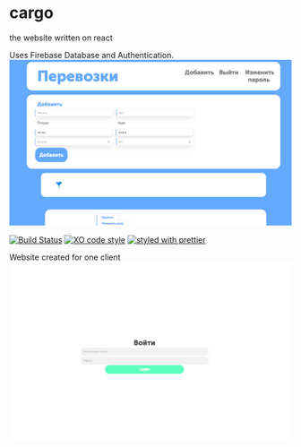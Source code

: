 # cargo
the website written on react

Uses Firebase Database and Authentication.
![](https://github.com/ElzhanErkebulan/cargo/blob/master/Снимок%20экрана%202018-09-24%20в%2022.28.23.png)

[![Build Status](https://travis-ci.org/bukinoshita/taskr.svg)](https://travis-ci.org/bukinoshita/taskr)
[![XO code style](https://img.shields.io/badge/code_style-XO-5ed9c7.svg)](https://github.com/sindresorhus/xo)
[![styled with prettier](https://img.shields.io/badge/styled_with-prettier-ff69b4.svg)](https://github.com/prettier/prettier)

Website created for one client
![](https://github.com/ElzhanErkebulan/cargo/blob/master/Снимок%20экрана%202018-09-24%20в%2022.28.04.png)
